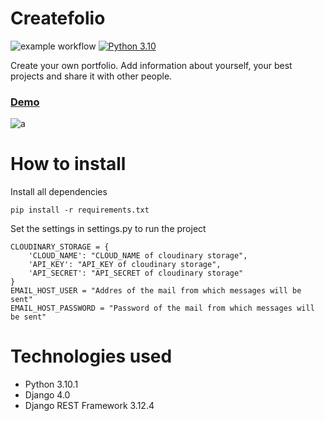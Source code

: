 # Createfolio
![example workflow](https://github.com/NikOneZ1/createfolio/actions/workflows/django.yml/badge.svg)
[![Python 3.10](https://img.shields.io/badge/python-3.10.1-blue.svg)](https://www.python.org/downloads/release/python-3101/)

Create your own portfolio. Add information about yourself, your best projects and share it with other people.
### [Demo](https://createfolio.herokuapp.com/portfolio/nikone)
![a](https://user-images.githubusercontent.com/48495591/137489586-8f98b747-606a-469c-82af-f6ff607063c7.png)
# How to install 
Install all dependencies
```
pip install -r requirements.txt
```
Set the settings in settings.py to run the project
```
CLOUDINARY_STORAGE = {
    'CLOUD_NAME': "CLOUD_NAME of cloudinary storage",
    'API_KEY': "API_KEY of cloudinary storage",
    'API_SECRET': "API_SECRET of cloudinary storage"
}
EMAIL_HOST_USER = "Addres of the mail from which messages will be sent"
EMAIL_HOST_PASSWORD = "Password of the mail from which messages will be sent"
```
# Technologies used
- Python 3.10.1
- Django 4.0
- Django REST Framework 3.12.4

